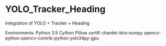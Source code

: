 # YOLO_Tracker_Heading
Integration of YOLO + Tracker + Heading

Environments:
Python 3.5
Cython
Pillow
certifi
chardet
idna
numpy
opencv-python
opencv-contrib-python
yolo34py-gpu


